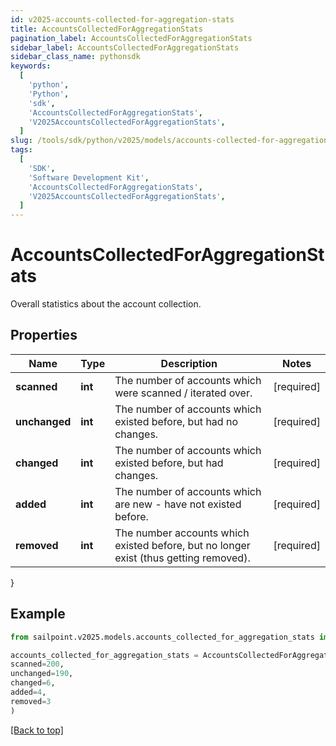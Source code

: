 ```yaml
---
id: v2025-accounts-collected-for-aggregation-stats
title: AccountsCollectedForAggregationStats
pagination_label: AccountsCollectedForAggregationStats
sidebar_label: AccountsCollectedForAggregationStats
sidebar_class_name: pythonsdk
keywords:
  [
    'python',
    'Python',
    'sdk',
    'AccountsCollectedForAggregationStats',
    'V2025AccountsCollectedForAggregationStats',
  ]
slug: /tools/sdk/python/v2025/models/accounts-collected-for-aggregation-stats
tags:
  [
    'SDK',
    'Software Development Kit',
    'AccountsCollectedForAggregationStats',
    'V2025AccountsCollectedForAggregationStats',
  ]
---
```


# AccountsCollectedForAggregationStats

Overall statistics about the account collection.

## Properties

| Name | Type | Description | Notes |
| --- | --- | --- | --- |
| **scanned** | **int** | The number of accounts which were scanned / iterated over. | [required] |
| **unchanged** | **int** | The number of accounts which existed before, but had no changes. | [required] |
| **changed** | **int** | The number of accounts which existed before, but had changes. | [required] |
| **added** | **int** | The number of accounts which are new - have not existed before. | [required] |
| **removed** | **int** | The number accounts which existed before, but no longer exist (thus getting removed). | [required] |

}

## Example

```python
from sailpoint.v2025.models.accounts_collected_for_aggregation_stats import AccountsCollectedForAggregationStats

accounts_collected_for_aggregation_stats = AccountsCollectedForAggregationStats(
scanned=200,
unchanged=190,
changed=6,
added=4,
removed=3
)

```

[[Back to top]](#)
